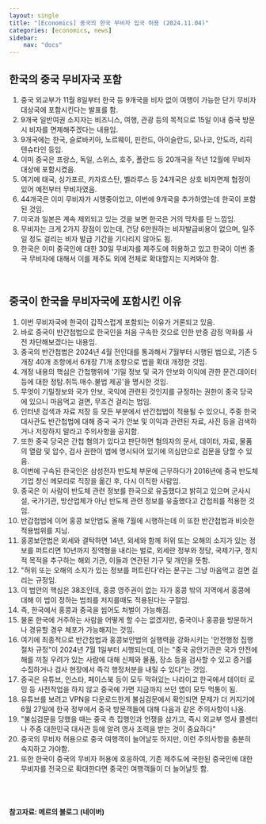 ```yaml
---
layout: single
title: "[Economics] 중국의 한국 무비자 입국 허용 (2024.11.04)"
categories: [economics, news]
sidebar:
    nav: "docs"
---
```


## 한국의 중국 무비자국 포함
1. 중국 외교부가 11월 8일부터 한국 등 9개국을 비자 없이 여행이 가능한 단기 무비자 대상국에 포함시킨다는 발표를 함.
1. 9개국 일반여권 소지자는 비즈니스, 여행, 관광 등의 목적으로 15일 이내 중국 방문시 비자를 면제해주겠다는 내용임.
1. 9개국에는 한국, 슬로바키아, 노르웨이, 핀란드, 아이슬란드, 모나코, 안도라, 리히텐슈타인 등임.
1. 이미 중국은 프랑스, 독일, 스위스, 호주, 폴란드 등 20개국을 작년 12월에 무비자 대상에 포함시켰음.
1. 여기에 태국, 싱가포르, 카자흐스탄, 벨라루스 등 24개국은 상호 비자면제 협정이 있어 예전부터 무비자였음.
1. 44개국은 이미 무비자가 시행중이었고, 이번에 9개국을 추가하였는데 한국이 포함된 것임.
1. 미국과 일본은 계속 제외되고 있는 것을 보면 한국은 거의 막차를 탄 느낌임.
1. 무비자는 크게 2가지 장점이 있는데, 건당 6만원하는 비자발급비용이 없으며, 일주일 정도 걸리는 비자 발급 기간을 기다리지 않아도 됨.
1. 한국은 이미 중국인에 대한 30일 무비자를 제주도에 허용하고 있고 한국이 이번 중국 무비자에 대해서 이를 제주도 외에 전체로 확대할지는 지켜봐야 함.

<br/>

## 중국이 한국을 무비자국에 포함시킨 이유
1. 이번 무비자국에 한국이 갑작스럽게 포함되는 이유가 거론되고 있음.
1. 바로 중국이 반간첩법으로 한국인을 처음 구속한 것으로 인한 반중 감정 악화를 사전 차단해보겠다는 내용임.
1. 중국의 반간첩법은 2024년 4월 전인대를 통과해서 7월부터 시행된 법으로, 기존 5개장 40개 조항에서 6개장 71개 조항으로 법을 확대 개정한 것임.
1. 개정 내용의 핵심은 간첩행위에 '기밀 정보 및 국가 안보와 이익에 관한 문건.데이터 등에 대한 정탐.취득.매수.불법 제공'을 명시한 것임.
1. 무엇이 기밀정보와 국가 안보, 국익에 관련된 것인지를 규정하는 권한이 중국 당국에 있으니 마음먹고 걸면, 무조건 걸리는 법임.
1. 인터넷 검색과 자료 저장 등 모든 부분에서 반간첩법이 적용될 수 있으니, 주중 한국 대사관도 반간첩법에 대해 중국 국가 안보 및 이익과 관련된 자료, 사진 등을 검색하거나 저장하지 말라고 주의사항을 공지함.
1. 또한 중국 당국은 간첩 혐의가 있다고 판단하면 혐의자의 문서, 데이터, 자료, 물품의 열람 및 압수, 검사 권한이 법에 명시되어 있기에 의심만으로 검문을 당할 수 있음.
1. 이번에 구속된 한국인은 삼성전자 반도체 부문에 근무하다가 2016년에 중국 반도체 기업 창신 메모리로 직장을 옮긴 후, 다시 이직한 사람임.
1. 중국은 이 사람이 반도체 관련 정보를 한국으로 유출했다고 밝히고 있으며 군사시설, 국가기관, 방산업체가 아닌 반도체 관련 정보를 유출했다고 간첩죄를 적용한 것임.
1. 반갑첩법에 이어 홍콩 보안법도 올해 7월에 시행하는데 이 또한 반간첩법과 비슷한 적용범위를 지님.
1. 홍콩보안법은 외세와 결탁하면 14년, 외세와 함께 허위 또는 오해의 소지가 있는 정보를 퍼트리면 10년까지 징역형을 내리는 벌로, 외세란 정부와 정당, 국제기구, 정치적 목적을 추구하는 해외 기관, 이들과 연관된 기구 및 개인을 뜻함.
1. "허위 또는 오해의 소지가 있는 정보를 퍼트린다'라는 문구는 그냥 마음먹고 걸면 걸리는 규정임.
1. 이 법안의 핵심은 38조인데, 홍콩 영주권이 없는 자가 홍콩 밖의 지역에서 홍콩에 대해 이 법이 정하는 범죄를 저지를때도 적용된다는 구절임.
1. 즉, 한국에서 홍콩과 중국을 씹어도 처벌이 가능해짐.
1. 물론 한국에 거주하는 사람을 어떻게 할 수는 없겠지만, 중국이나 홍콩을 방문하거나 경유할 경우 체포가 가능해지는 것임.
1. 여기에 최종적으로 반간첩법과 홍콩보안법의 실행력을 강화시키는 '안전행정 집행 절차 규정"이 2024년 7월 1일부터 시행되는데, 이는 "중국 공안기관은 국가 안전에 해를 끼칠 우려가 있는 사람에 대해 신체와 물품, 장소 등을 검사할 수 있고 증거를 수집하거나 검사 현장에서 즉각 행정처분을 내릴 수 있다"는 것임.
1. 중국은 유튜브, 인스타, 페이스북 등이 모두 막혀있는 나라이고 한국에서 데이터 로밍 등 사전작업을 하지 않고 중국에 가면 지금까지 쓰던 앱이 모두 먹통이 됨.
1. 유튜브를 보려고 VPN을 다운로드한게 불심검문에서 확인되면 문제가 더 커지기에 6월 27일에 한국 정부에서 중국 방문객들에 대해 다음과 같은 주의사항이 나옴.
1. "불심검문을 당했을 때는 중국 측 집행인과 언쟁을 삼가고, 즉시 외교부 영사 콜센터나 주중 대한민국 대사관 등에 알려 영사 조력을 받는 것이 중요하다"
1. 중국의 무비자 허용으로 중국 여행객이 늘어날듯 하지만, 이런 주의사항을 충분히 숙지하고 가야함.
1. 또한 한국이 중국의 무비자 허용에 호응하여, 기존 제주도에 국한된 중국인에 대한 무비자를 전국으로 확대한다면 중국인 여행객들이 더 늘어날듯 함.



<br/>
<br/>

#### 참고자료: 메르의 블로그 (네이버) 